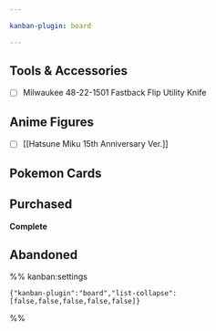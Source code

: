 ```yaml
---

kanban-plugin: board

---
```


## Tools & Accessories

- [ ] Milwaukee 48-22-1501 Fastback Flip Utility Knife


## Anime Figures

- [ ] [[Hatsune Miku 15th Anniversary Ver.]]


## Pokemon Cards



## Purchased

**Complete**


## Abandoned





%% kanban:settings
```
{"kanban-plugin":"board","list-collapse":[false,false,false,false,false]}
```
%%